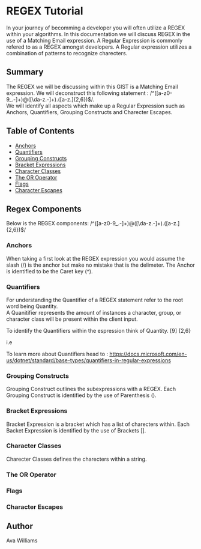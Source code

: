 # REGEX Tutorial

In your journey of becomming a developer you will often utilize a REGEX within your algorithms. In this documentation we will discuss REGEX in the use of a Matching Email expression. A Regular Expression is commonly refered to as a REGEX amongst developers. 
A Regular expression utilizes a combination of patterns to recognize charecters. 

## Summary
The REGEX we will be discussing within this GIST is a Matching Email expression. We will deconstruct this following statement : /^([a-z0-9_\.-]+)@([\da-z\.-]+)\.([a-z\.]{2,6})$/.  
We will identify all aspects which make up a Regular Expression such as Anchors, Quantifiers, Grouping Constructs and Charecter Escapes.

## Table of Contents

- [Anchors](#anchors)
- [Quantifiers](#quantifiers)
- [Grouping Constructs](#grouping-constructs)
- [Bracket Expressions](#bracket-expressions)
- [Character Classes](#character-classes)
- [The OR Operator](#the-or-operator)
- [Flags](#flags)
- [Character Escapes](#character-escapes)

## Regex Components
Below is the REGEX components:
/^([a-z0-9_\.-]+)@([\da-z\.-]+)\.([a-z\.]{2,6})$/

### Anchors
When taking a first look at the REGEX expression you would assume the slash (/) is the anchor but make no mistake that is the delimeter. 
The Anchor is identified to be the Caret key (^).

### Quantifiers
For understanding the Quantifier of a REGEX statement refer to the root word being Quantity.  
A Quanitifier represents the amount of instances a character, group, or character class will be present within the client input.

To identify the Quantifiers within the espression think of Quantity. 
[9] {2,6} 

i.e

To learn more about Quantifiers head to :
https://docs.microsoft.com/en-us/dotnet/standard/base-types/quantifiers-in-regular-expressions

### Grouping Constructs
Grouping Construct outlines the subexpressions with a REGEX. 
Each Grouping Construct is identified by the use of Parenthesis ().


### Bracket Expressions
Bracket Expression is a bracket which has a list of charecters within.
Each Backet Expression is identified by the use of Brackets [].

### Character Classes
Charecter Classes defines the charecters within a string.

### The OR Operator

### Flags

### Character Escapes

## Author
Ava Williams
